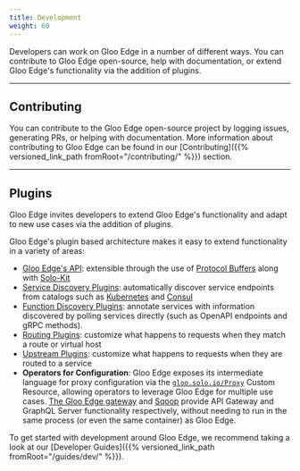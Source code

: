 ```yaml
---
title: Development
weight: 60
---
```


Developers can work on Gloo Edge in a number of different ways. You can contribute to Gloo Edge open-source, help with documentation, or extend Gloo Edge's functionality via the addition of plugins.

---

## Contributing

You can contribute to the Gloo Edge open-source project by logging issues, generating PRs, or helping with documentation. More information about contributing to Gloo Edge can be found in our [Contributing]({{% versioned_link_path fromRoot="/contributing/" %}}) section.

---

## Plugins

Gloo Edge invites developers to extend Gloo Edge's functionality and adapt to new use cases via the addition of plugins. 

Gloo Edge's plugin based architecture makes it easy to extend functionality in a variety of areas:

- [Gloo Edge's API](https://github.com/solo-io/gloo-edge/tree/master/projects/gloo/api/v1): extensible through the use of [Protocol Buffers](https://developers.google.com/protocol-buffers/) along with [Solo-Kit](https://github.com/solo-io/solo-kit)
- [Service Discovery Plugins](https://github.com/solo-io/gloo-edge/blob/master/projects/gloo/pkg/discovery/discovery.go#L21): automatically discover service endpoints from catalogs such as [Kubernetes](https://github.com/solo-io/gloo-edge/tree/master/projects/gloo/pkg/plugins/kubernetes) and [Consul](https://github.com/solo-io/gloo-edge/tree/master/projects/gloo/pkg/plugins/consul)
- [Function Discovery Plugins](https://github.com/solo-io/gloo-edge/blob/master/projects/discovery/pkg/fds/interface.go#L31): annotate services with information discovered by polling services directly (such as OpenAPI endpoints and gRPC methods).
- [Routing Plugins](https://github.com/solo-io/gloo-edge/blob/master/projects/gloo/pkg/plugins/plugin_interface.go#L53): customize what happens to requests when they match a route or virtual host
- [Upstream Plugins](https://github.com/solo-io/gloo-edge/blob/master/projects/gloo/pkg/plugins/plugin_interface.go#L44): customize what happens to requests when they are routed to a service
- **Operators for Configuration**: Gloo Edge exposes its intermediate language for proxy configuration via the [`gloo.solo.io/Proxy`](https://gloo.solo.io/api/github.com/solo-io/gloo-edge/projects/gloo/api/v1/proxy.proto.sk/#proxy) Custom Resource, allowing operators to leverage Gloo Edge for multiple use cases. [The Gloo Edge gateway](https://github.com/solo-io/gloo-edge/tree/master/projects/gateway) and [Sqoop](https://github.com/solo-io/sqoop) provide API Gateway and GraphQL Server functionality respectively, without needing to run in the same process (or even the same container) as Gloo Edge.

To get started with development around Gloo Edge, we recommend taking a look at our [Developer Guides]({{% versioned_link_path fromRoot="/guides/dev/" %}}).

